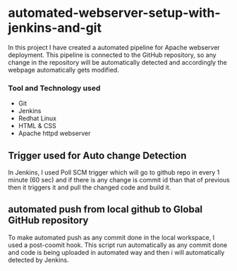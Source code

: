 # automated-webserver-setup-with-jenkins-and-git

In this project I have created a automated pipeline for Apache webserver deployment. This pipeline is connected to the GitHub repository, so any change in the repository will be automatically detected and accordingly the webpage automatically gets modified. 

### Tool and Technology  used
* Git
* Jenkins
* Redhat Linux
* HTML & CSS
* Apache httpd webserver


## Trigger used for Auto change Detection
In Jenkins, I used Poll SCM trigger which will go to github repo in every 1 minute (60 sec) and if there is any change is commit id than that of previous then it triggers it and pull the changed code and build it.

## automated push from local github to Global GitHub repository
To make automated push as any commit done in the local workspace, I used a post-coomit hook. This script run automatically as any commit done and code is being uploaded in automated way and then i will automatically detected by Jenkins.
